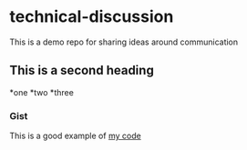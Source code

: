 # technical-discussion
This is a demo repo for sharing ideas around communication


## This is a second heading

*one
*two
*three
### Gist
This is a good example of [my code](https://gist.github.com/NgeGit/43cb94fe284d2d37260281b28b8ec26b)
